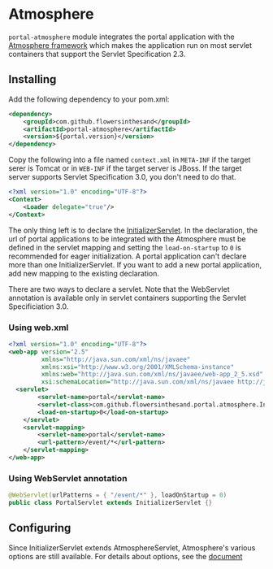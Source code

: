 # Atmosphere
`portal-atmosphere` module integrates the portal application with the [Atmosphere framework](https://github.com/atmosphere/atmosphere/) which makes the application run on most servlet containers that support the Servlet Specification 2.3. 

## Installing
Add the following dependency to your pom.xml:
```xml
<dependency>
    <groupId>com.github.flowersinthesand</groupId>
    <artifactId>portal-atmosphere</artifactId>
    <version>${portal.version}</version>
</dependency>
```

Copy the following into a file named `context.xml` in `META-INF` if the target serer is Tomcat or in `WEB-INF` if the target server is JBoss. If the target server supports Servlet Specification 3.0, you don't need to do that.
```xml
<?xml version="1.0" encoding="UTF-8"?>
<Context>
    <Loader delegate="true"/>
</Context>
```

The only thing left is to declare the [InitializerServlet](https://github.com/flowersinthesand/portal-java/blob/master/atmosphere/src/main/java/com/github/flowersinthesand/portal/atmosphere/InitializerServlet.java). In the declaration, the url of portal applications to be integrated with the Atmosphere must be defined in the servlet mapping and setting the `load-on-startup` to `0` is recommended for eager initialization. A portal application can't declare more than one InitializerServlet. If you want to add a new portal application, add new mapping to the existing declaration.

There are two ways to declare a servlet. Note that the WebServlet annotation is available only in servlet containers supporting the Servlet Specificiation 3.0.

### Using web.xml
```xml
<?xml version="1.0" encoding="UTF-8"?>
<web-app version="2.5" 
         xmlns="http://java.sun.com/xml/ns/javaee" 
         xmlns:xsi="http://www.w3.org/2001/XMLSchema-instance"
         xmlns:web="http://java.sun.com/xml/ns/javaee/web-app_2_5.xsd"
         xsi:schemaLocation="http://java.sun.com/xml/ns/javaee http://java.sun.com/xml/ns/javaee/web-app_2_5.xsd">
  <servlet>
		<servlet-name>portal</servlet-name>
		<servlet-class>com.github.flowersinthesand.portal.atmosphere.InitializerServlet</servlet-class>
		<load-on-startup>0</load-on-startup>
	</servlet>
	<servlet-mapping>
		<servlet-name>portal</servlet-name>
		<url-pattern>/event/*</url-pattern>
	</servlet-mapping>
</web-app>
```

### Using WebServlet annotation
```java
@WebServlet(urlPatterns = { "/event/*" }, loadOnStartup = 0)
public class PortalServlet extends InitializerServlet {}
```

## Configuring
Since InitializerServlet extends AtmosphereServlet, Atmosphere's various options are still available. For details about options, see the [document](http://pastehtml.com/view/cgwfei5nu.html)
